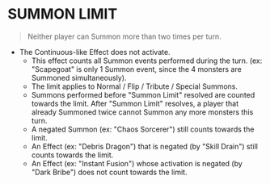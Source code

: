# SUMMON LIMIT

> Neither player can Summon more than two times per turn.

*   The Continuous-like Effect does not activate.
    *   This effect counts all Summon events performed during the turn. (ex: "Scapegoat" is only 1 Summon event, since the 4 monsters are Summoned simultaneously).
    *   The limit applies to Normal / Flip / Tribute / Special Summons.
    *   Summons performed before "Summon Limit" resolved are counted towards the limit. After "Summon Limit" resolves, a player that already Summoned twice cannot Summon any more monsters this turn.
    *   A negated Summon (ex: "Chaos Sorcerer") still counts towards the limit.
    *   An Effect (ex: "Debris Dragon") that is negated (by "Skill Drain") still counts towards the limit.
    *   An Effect (ex: "Instant Fusion") whose activation is negated (by "Dark Bribe") does not count towards the limit.

